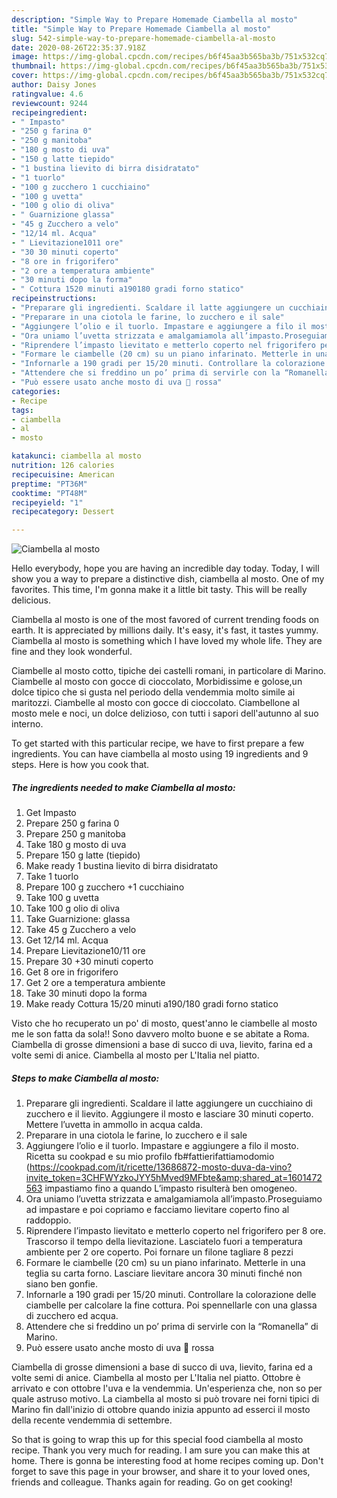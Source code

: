 ```yaml
---
description: "Simple Way to Prepare Homemade Ciambella al mosto"
title: "Simple Way to Prepare Homemade Ciambella al mosto"
slug: 542-simple-way-to-prepare-homemade-ciambella-al-mosto
date: 2020-08-26T22:35:37.918Z
image: https://img-global.cpcdn.com/recipes/b6f45aa3b565ba3b/751x532cq70/ciambella-al-mosto-recipe-main-photo.jpg
thumbnail: https://img-global.cpcdn.com/recipes/b6f45aa3b565ba3b/751x532cq70/ciambella-al-mosto-recipe-main-photo.jpg
cover: https://img-global.cpcdn.com/recipes/b6f45aa3b565ba3b/751x532cq70/ciambella-al-mosto-recipe-main-photo.jpg
author: Daisy Jones
ratingvalue: 4.6
reviewcount: 9244
recipeingredient:
- " Impasto"
- "250 g farina 0"
- "250 g manitoba"
- "180 g mosto di uva"
- "150 g latte tiepido"
- "1 bustina lievito di birra disidratato"
- "1 tuorlo"
- "100 g zucchero 1 cucchiaino"
- "100 g uvetta"
- "100 g olio di oliva"
- " Guarnizione glassa"
- "45 g Zucchero a velo"
- "12/14 ml. Acqua"
- " Lievitazione1011 ore"
- "30 30 minuti coperto"
- "8 ore in frigorifero"
- "2 ore a temperatura ambiente"
- "30 minuti dopo la forma"
- " Cottura 1520 minuti a190180 gradi forno statico"
recipeinstructions:
- "Preparare gli ingredienti. Scaldare il latte aggiungere un cucchiaino di zucchero e il lievito. Aggiungere il mosto e lasciare 30 minuti coperto. Mettere l’uvetta in ammollo in acqua calda."
- "Preparare in una ciotola le farine, lo zucchero e il sale"
- "Aggiungere l’olio e il tuorlo. Impastare e aggiungere a filo il mosto. Ricetta su cookpad e su mio profilo fb#fattierifattiamodomio (https://cookpad.com/it/ricette/13686872-mosto-duva-da-vino?invite_token=3CHFWYzkoJYY5hMved9MFbte&amp;shared_at=1601472563 impastiamo fino a quando L’impasto risulterà ben omogeneo."
- "Ora uniamo l’uvetta strizzata e amalgamiamola all’impasto.Proseguiamo ad impastare e poi copriamo e facciamo lievitare coperto fino al raddoppio."
- "Riprendere l’impasto lievitato e metterlo coperto nel frigorifero per 8 ore. Trascorso il tempo della lievitazione. Lasciatelo fuori a temperatura ambiente per 2 ore coperto. Poi fornare un filone tagliare 8 pezzi"
- "Formare le ciambelle (20 cm) su un piano infarinato. Metterle in una teglia su carta forno. Lasciare lievitare ancora 30 minuti finché non siano ben gonfie."
- "Infornarle a 190 gradi per 15/20 minuti. Controllare la colorazione delle ciambelle per calcolare la fine cottura. Poi spennellarle con una glassa di zucchero ed acqua."
- "Attendere che si freddino un po’ prima di servirle con la “Romanella” di Marino."
- "Può essere usato anche mosto di uva 🍇 rossa"
categories:
- Recipe
tags:
- ciambella
- al
- mosto

katakunci: ciambella al mosto 
nutrition: 126 calories
recipecuisine: American
preptime: "PT36M"
cooktime: "PT48M"
recipeyield: "1"
recipecategory: Dessert

---
```



![Ciambella al mosto](https://img-global.cpcdn.com/recipes/b6f45aa3b565ba3b/751x532cq70/ciambella-al-mosto-recipe-main-photo.jpg)

Hello everybody, hope you are having an incredible day today. Today, I will show you a way to prepare a distinctive dish, ciambella al mosto. One of my favorites. This time, I'm gonna make it a little bit tasty. This will be really delicious.

Ciambella al mosto is one of the most favored of current trending foods on earth. It is appreciated by millions daily. It's easy, it's fast, it tastes yummy. Ciambella al mosto is something which I have loved my whole life. They are fine and they look wonderful.

Ciambelle al mosto cotto, tipiche dei castelli romani, in particolare di Marino. Ciambelle al mosto con gocce di cioccolato, Morbidissime e golose,un dolce tipico che si gusta nel periodo della vendemmia molto simile ai maritozzi. Ciambelle al mosto con gocce di cioccolato. Ciambellone al mosto mele e noci, un dolce delizioso, con tutti i sapori dell&#39;autunno al suo interno.


To get started with this particular recipe, we have to first prepare a few ingredients. You can have ciambella al mosto using 19 ingredients and 9 steps. Here is how you cook that.

<!--inarticleads1-->

##### The ingredients needed to make Ciambella al mosto:

1. Get  Impasto
1. Prepare 250 g farina 0
1. Prepare 250 g manitoba
1. Take 180 g mosto di uva
1. Prepare 150 g latte (tiepido)
1. Make ready 1 bustina lievito di birra disidratato
1. Take 1 tuorlo
1. Prepare 100 g zucchero +1 cucchiaino
1. Take 100 g uvetta
1. Take 100 g olio di oliva
1. Take  Guarnizione: glassa
1. Take 45 g Zucchero a velo
1. Get 12/14 ml. Acqua
1. Prepare  Lievitazione10/11 ore
1. Prepare 30 +30 minuti coperto
1. Get 8 ore in frigorifero
1. Get 2 ore a temperatura ambiente
1. Take 30 minuti dopo la forma
1. Make ready  Cottura 15/20 minuti a190/180 gradi forno statico


Visto che ho recuperato un po&#39; di mosto, quest&#39;anno le ciambelle al mosto me le son fatta da sola!! Sono davvero molto buone e se abitate a Roma. Ciambella di grosse dimensioni a base di succo di uva, lievito, farina ed a volte semi di anice. Ciambella al mosto per L&#39;Italia nel piatto. 

<!--inarticleads2-->

##### Steps to make Ciambella al mosto:

1. Preparare gli ingredienti. Scaldare il latte aggiungere un cucchiaino di zucchero e il lievito. Aggiungere il mosto e lasciare 30 minuti coperto. Mettere l’uvetta in ammollo in acqua calda.
1. Preparare in una ciotola le farine, lo zucchero e il sale
1. Aggiungere l’olio e il tuorlo. Impastare e aggiungere a filo il mosto. Ricetta su cookpad e su mio profilo fb#fattierifattiamodomio (https://cookpad.com/it/ricette/13686872-mosto-duva-da-vino?invite_token=3CHFWYzkoJYY5hMved9MFbte&amp;shared_at=1601472563 impastiamo fino a quando L’impasto risulterà ben omogeneo.
1. Ora uniamo l’uvetta strizzata e amalgamiamola all’impasto.Proseguiamo ad impastare e poi copriamo e facciamo lievitare coperto fino al raddoppio.
1. Riprendere l’impasto lievitato e metterlo coperto nel frigorifero per 8 ore. Trascorso il tempo della lievitazione. Lasciatelo fuori a temperatura ambiente per 2 ore coperto. Poi fornare un filone tagliare 8 pezzi
1. Formare le ciambelle (20 cm) su un piano infarinato. Metterle in una teglia su carta forno. Lasciare lievitare ancora 30 minuti finché non siano ben gonfie.
1. Infornarle a 190 gradi per 15/20 minuti. Controllare la colorazione delle ciambelle per calcolare la fine cottura. Poi spennellarle con una glassa di zucchero ed acqua.
1. Attendere che si freddino un po’ prima di servirle con la “Romanella” di Marino.
1. Può essere usato anche mosto di uva 🍇 rossa


Ciambella di grosse dimensioni a base di succo di uva, lievito, farina ed a volte semi di anice. Ciambella al mosto per L&#39;Italia nel piatto. Ottobre è arrivato e con ottobre l&#39;uva e la vendemmia. Un&#39;esperienza che, non so per quale astruso motivo. La ciambella al mosto si può trovare nei forni tipici di Marino fin dall&#39;inizio di ottobre quando inizia appunto ad esserci il mosto della recente vendemmia di settembre. 

So that is going to wrap this up for this special food ciambella al mosto recipe. Thank you very much for reading. I am sure you can make this at home. There is gonna be interesting food at home recipes coming up. Don't forget to save this page in your browser, and share it to your loved ones, friends and colleague. Thanks again for reading. Go on get cooking!
